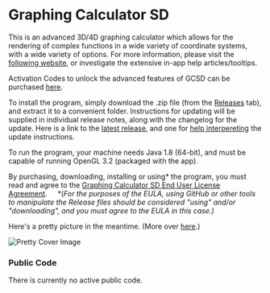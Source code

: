 # Graphing Calculator SD

This is an advanced 3D/4D graphing calculator which allows for the rendering of complex functions in a wide variety of coordinate systems, with a wide variety of options.
For more information, please visit the [following website](https://serpentdagger.com/graphing-calculator-3d4d), or investigate the extensive in-app help articles/tooltips.

Activation Codes to unlock the advanced features of GCSD can be purchased [here](https://serpentdagger.com/store).

To install the program, simply download the .zip file (from the [Releases](https://github.com/SerrpentDagger/graphing-calculator-sd/releases) tab), and extract it to a convenient folder. Instructions for updating will be supplied in individual release notes, along with the changelog for the update. Here is a link to the [latest release](https://github.com/SerrpentDagger/graphing-calculator-sd/releases/latest), and one for [help interpereting](/docs/updating.md) the update instructions.

To run the program, your machine needs Java 1.8 (64-bit), and must be capable of running OpenGL 3.2 (packaged with the app).

By purchasing, downloading, installing or using* the program, you must read and agree to the [Graphing Calculator SD End User License Agreement](/LICENSE.md).⠀⠀*(*For the purposes of the EULA, using GitHub or other tools to manipulate the Release files should be considered "using" and/or "downloading", and you must agree to the EULA in this case.)*

Here's a pretty picture in the meantime. (More over [here](https://serpentdagger.com/gallery).)

![Pretty Cover Image](https://images.squarespace-cdn.com/content/v1/619fecb2e396e825d9bb6d5a/5e108890-81ff-4086-97c4-d67a019f782f/HD+Cylindrical+Lumps+Collage.png.png?format=750w)

### Public Code
There is currently no active public code.
